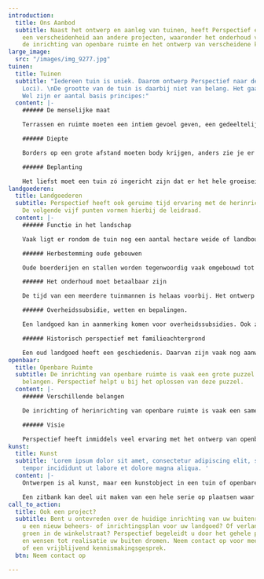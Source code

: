 ```yaml
---
introduction:
  title: Ons Aanbod
  subtitle: Naast het ontwerp en aanleg van tuinen, heeft Perspectief ervaring met
    een verscheidenheid aan andere projecten, waaronder het onderhoud van landgoederen,
    de inrichting van openbare ruimte en het ontwerp van verscheidene kunst concepten.
large_image:
  src: "/images/img_9277.jpg"
tuinen:
  title: Tuinen
  subtitle: "Iedereen tuin is uniek. Daarom ontwerp Perspectief naar de plek (Genus
    Loci). \nDe grootte van de tuin is daarbij niet van belang. Het gaat om uw ervaring.
    Wel zijn er aantal basis principes:"
  content: |-
    ###### De menselijke maat

    Terrassen en ruimte moeten een intiem gevoel geven, een gedeeltelijke beslotenheid en veiligheid.

    ###### Diepte

    Borders op een grote afstand moeten body krijgen, anders zie je er niets van. Borders van nabij hebben detaillering nodig zonder dat het priegelig wordt. Een tuin moet niet in een oogopslag te overzien zijn. Er moeten geheime of spannende ruimtes ontstaan.

    ###### Beplanting

    Het liefst moet een tuin zó ingericht zijn dat er het hele groeiseizoen iets bloeit. De kleuren moeten worden afgewisseld, maar ook de textuur van de plant. De groeiplaats speelt ook nog een rol - de lichtinval en grondsoort zijn van grote invloed.
landgoederen:
  title: Landgoederen
  subtitle: Perspectief heeft ook geruime tijd ervaring met de herinrichting van landgoederen.
    De volgende vijf punten vormen hierbij de leidraad.
  content: |-
    ###### Functie in het landschap

    Vaak ligt er rondom de tuin nog een aantal hectare weide of landbouwgrond met bijpassende singels, bosjes, en houtwallen.  De tuin moet niet vloeken met de omliggende cultuurgronden, maar moet samen tot een eenheid komen.

    ###### Herbestemming oude gebouwen

    Oude boerderijen en stallen worden tegenwoordig vaak omgebouwd tot kantoorruimtes of woonhuizen voor familieleden. De herinrichting van de omgeving is daarbij even belangrijk, zoals het uitzicht, de aanleg van een terras of het verbeteren van de toegangswegen.

    ###### Het onderhoud moet betaalbaar zijn

    De tijd van een meerdere tuinmannen is helaas voorbij. Het ontwerp moet dus zo ingericht zijn dat de eigenaar zijn landgoed goed kan onderhouden.

    ###### Overheidssubsidie, wetten en bepalingen.

    Een landgoed kan in aanmerking komen voor overheidssubsidies. Ook zijn er rood voor rood regelingen, pakketten voor het beheer voor weide gronden, houtwallen en poelen.  Het ontwerp dient hier rekening mee te houden.

    ###### Historisch perspectief met familieachtergrond

    Een oud landgoed heeft een geschiedenis. Daarvan zijn vaak nog aanwijzingen, zoals landschapsontwerpen en foto's, in de archieven terug te vinden. De kunst van deze projecten ligt vaak in een fris herontwerp, mogelijk gemaakt door het ruimere plantassortiment van tegenwoordig, maar met een duidelijk oogwenk naar het verleden.
openbaar:
  title: Openbare Ruimte
  subtitle: De inrichting van openbare ruimte is vaak een grote puzzel van verschillende
    belangen. Perspectief helpt u bij het oplossen van deze puzzel.
  content: |-
    ###### Verschillende belangen

    De inrichting of herinrichting van openbare ruimte is vaak een samenspel van verschillende belangen. De grond is eigendom van de gemeente of geeft het in beheer af aan een pachter, stichting of aan een vereniging. Bovendien is er vaak een bestemmingsplan, waaraan een ontwerper zich aan dient te houden. Ook de wensen en bedenken van omwonende tellen mee. Denk hierbij bijvoorbeeld aan geluid, licht en de bereikbaarheid.

    ###### Visie

    Perspectief heeft inmiddels veel ervaring met het ontwerp van openbare ruimte. Daarbij werk ik zowel individueel als in samenwerkingen met andere vakgenoten. Een visie staat hierbij centraal. Zo heeft het ontwerp van de Dorpsstraat in Diepenveen, als doel een landelijke uitstraling te creëren. De tuin van de moskee in Deventer heeft een duidelijke verwijzing naar het ontwerpschema van het Arabische grondplan.
kunst:
  title: Kunst
  subtitle: 'Lorem ipsum dolor sit amet, consectetur adipiscing elit, sed do eiusmod
    tempor incididunt ut labore et dolore magna aliqua. '
  content: |-
    Ontwerpen is al kunst, maar een kunstobject in een tuin of openbare ruimte kan een extra dimensie aan een plek. Ik heb een aantal projecten gewerkt, waar een kunstobject deel uit kan maken van het geheel. Zo geven de Corte stalen schermen met uitsparingen gebaseerd op een print van Esscher een Nederlands tintje aan rustplaats aan de Loire. Tevens heeft het een praktische functie om ongehinderd en beschermd vogels te spotten op de zandbanken van de rivier.

    Een zitbank kan deel uit maken van een hele serie op plaatsen waar het er toe doet. De wijngaard van de Landman had een blikvanger nodig aan de weg. Hiervoor kan en kunstobject dienst doen.
call_to_action:
  title: Ook een project?
  subtitle: Bent u ontevreden over de huidige inrichting van uw buitenruimte? Wilt
    u een nieuw beheers- of inrichtingsplan voor uw landgoed? Of verlangt u naar meer
    groen in de winkelstraat? Perspectief begeleidt u door het gehele proces van idee
    en wensen tot realisatie uw buiten dromen. Neem contact op voor meer informatie
    of een vrijblijvend kennismakingsgesprek.
  btn: Neem contact op

---
```

